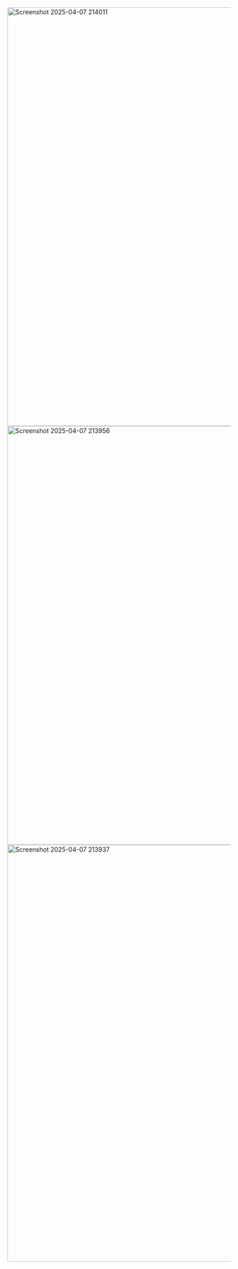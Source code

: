 <img width="944" alt="Screenshot 2025-04-07 214011" src="https://github.com/user-attachments/assets/00b9d8cb-5fd7-42f3-a8e3-53ec2252820a" />
<img width="944" alt="Screenshot 2025-04-07 213956" src="https://github.com/user-attachments/assets/cdf85fee-68d7-4e2a-b63d-9f43504901ed" />
<img width="940" alt="Screenshot 2025-04-07 213937" src="https://github.com/user-attachments/assets/56af32a9-ab62-4333-888d-0c810b841e01" />









